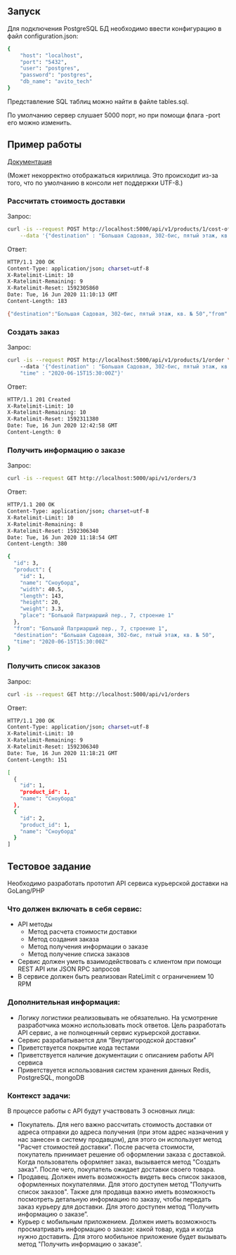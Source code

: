 ## Запуск

Для подключения PostgreSQL БД необходимо ввести конфигурацию в файл configuration.json:

```bash
{
    "host": "localhost",
	"port": "5432",
	"user": "postgres",
    "password": "postgres",
    "db_name": "avito_tech"
}
```

Представление SQL таблиц можно найти в файле tables.sql.

По умолчанию сервер слушает 5000 порт, но при помощи флага -port его можно изменить.

## Пример работы

[Документация](https://app.swaggerhub.com/apis/rdnply/safedeal-backend-trainee/1.0.0#/) 

(Может некорректно отображаться кириллица. Это происходит из-за того, что по умолчанию в консоли нет поддержки UTF-8.)

### Рассчитать стоимость доставки

Запрос:

```bash
curl -is --request POST http://localhost:5000/api/v1/products/1/cost-of-delivery \
	--data '{"destination" : "Большая Садовая, 302-бис, пятый этаж, кв. № 50"}'
```

Ответ:

```bash
HTTP/1.1 200 OK
Content-Type: application/json; charset=utf-8
X-Ratelimit-Limit: 10
X-Ratelimit-Remaining: 9
X-Ratelimit-Reset: 1592305860
Date: Tue, 16 Jun 2020 11:10:13 GMT
Content-Length: 183

{"destination":"Большая Садовая, 302-бис, пятый этаж, кв. № 50","from":"Большой Патриарший пер., 7, строение 1","price":2000}
```

### Создать заказ

Запрос:

```bash
curl -is --request POST http://localhost:5000/api/v1/products/1/order \ 
	--data '{"destination" : "Большая Садовая, 302-бис, пятый этаж, кв. № 50", \ 
	"time" : "2020-06-15T15:30:00Z"}'
```

Ответ:

```bash
HTTP/1.1 201 Created
X-Ratelimit-Limit: 10
X-Ratelimit-Remaining: 10
X-Ratelimit-Reset: 1592311380
Date: Tue, 16 Jun 2020 12:42:58 GMT
Content-Length: 0
```

### Получить информацию о заказе

Запрос:

```bash
curl -is --request GET http://localhost:5000/api/v1/orders/3
```

Ответ:

```bash
HTTP/1.1 200 OK
Content-Type: application/json; charset=utf-8
X-Ratelimit-Limit: 10
X-Ratelimit-Remaining: 8
X-Ratelimit-Reset: 1592306340
Date: Tue, 16 Jun 2020 11:18:54 GMT
Content-Length: 380

{
  "id": 3,
  "product": {
    "id": 1,
    "name": "Сноуборд",
    "width": 40.5,
    "length": 143,
    "height": 20,
    "weight": 3.3,
    "place": "Большой Патриарший пер., 7, строение 1"
  },
  "from": "Большой Патриарший пер., 7, строение 1",
  "destination": "Большая Садовая, 302-бис, пятый этаж, кв. № 50",
  "time": "2020-06-15T15:30:00Z"
}
```

### Получить список заказов

Запрос:

```bash
curl -is --request GET http://localhost:5000/api/v1/orders
```

Ответ:

```bash
HTTP/1.1 200 OK
Content-Type: application/json; charset=utf-8
X-Ratelimit-Limit: 10
X-Ratelimit-Remaining: 9
X-Ratelimit-Reset: 1592306340
Date: Tue, 16 Jun 2020 11:18:21 GMT
Content-Length: 151

[
  {
    "id": 1,
    "product_id": 1,
    "name": "Сноуборд"
  },
  {
    "id": 2,
    "product_id": 1,
    "name": "Сноуборд"
  }
]
```

## Тестовое задание

Необходимо разработать прототип API сервиса курьерской доставки на GoLang/PHP
 
### Что должен включать в себя сервис:
 
- API методы
  - Метод расчета стоимости доставки
  - Метод создания заказа
  - Метод получения информации о заказе
  - Метод получение списка заказов
- Сервис должен уметь взаимодействовать с клиентом при помощи REST API или JSON RPC запросов
- В сервисе должен быть реализован RateLimit с ограничением 10 RPM
 
### Дополнительная информация:
 
- Логику логистики реализовывать не обязательно. На усмотрение разработчика можно использовать mock ответов.  Цель разработать API сервис, а не полноценный сервис курьерской доставки.
-	Сервис разрабатывается для “Внутригородской доставки”
- Приветствуется покрытие кода тестами
- Приветствуется наличие документации с описанием работы API сервиса
- Приветствуется использования систем хранения данных Redis, PostgreSQL, mongoDB
 
### Контекст задачи:
 
В процессе работы с API будут участвовать 3 основных лица:
 
- Покупатель. Для него важно рассчитать стоимость доставки от адреса отправки до адреса получения (при этом адрес назначения у нас занесен в систему продавцом), для этого он использует метод "Расчет стоимостей доставки". После расчета стоимости, покупатель принимает решение об оформлении заказа с доставкой. Когда пользователь оформляет заказ, вызывается метод "Создать заказ". После чего, покупатель ожидает доставки своего товара.
- Продавец. Должен иметь возможность видеть весь список заказов, оформленных покупателями. Для этого доступен метод "Получить список заказов". Также для продавца важно иметь возможность посмотреть детальную информацию по заказу, чтобы передать заказ курьеру для доставки. Для этого доступен метод “Получить информацию о заказе”.
- Курьер с мобильным приложением. Должен иметь возможность просматривать информацию о заказе: какой товар, куда и когда нужно доставить. Для этого мобильное приложение будет вызывать метод "Получить информацию о заказе".

